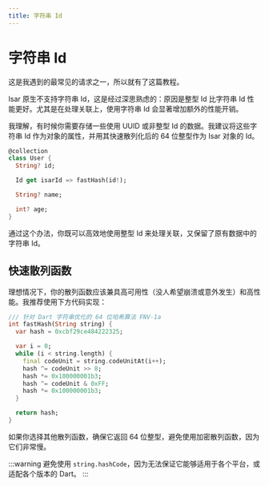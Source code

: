 ```yaml
---
title: 字符串 Id
---
```


# 字符串 Id

这是我遇到的最常见的请求之一，所以就有了这篇教程。

Isar 原生不支持字符串 Id，这是经过深思熟虑的：原因是整型 Id 比字符串 Id 性能更好。尤其是在处理关联上，使用字符串 Id 会显著增加额外的性能开销。

我理解，有时候你需要存储一些使用 UUID 或非整型 Id 的数据。我建议将这些字符串 Id 作为对象的属性，并用其快速散列化后的 64 位整型作为 Isar 对象的 Id。

```dart
@collection
class User {
  String? id;

  Id get isarId => fastHash(id!);

  String? name;

  int? age;
}
```

通过这个办法，你既可以高效地使用整型 Id 来处理关联，又保留了原有数据中的字符串 Id。

## 快速散列函数

理想情况下，你的散列函数应该兼具高可用性（没人希望崩溃或意外发生）和高性能。我推荐使用下方代码实现：

```dart
/// 针对 Dart 字符串优化的 64 位哈希算法 FNV-1a
int fastHash(String string) {
  var hash = 0xcbf29ce484222325;

  var i = 0;
  while (i < string.length) {
    final codeUnit = string.codeUnitAt(i++);
    hash ^= codeUnit >> 8;
    hash *= 0x100000001b3;
    hash ^= codeUnit & 0xFF;
    hash *= 0x100000001b3;
  }

  return hash;
}
```

如果你选择其他散列函数，确保它返回 64 位整型，避免使用加密散列函数，因为它们非常慢。

:::warning
避免使用 `string.hashCode`，因为无法保证它能够适用于各个平台，或适配各个版本的 Dart。
:::
